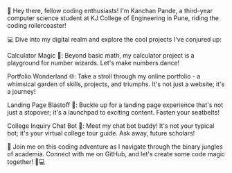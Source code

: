 👋 Hey there, fellow coding enthusiasts! I'm Kanchan Pande, a third-year computer science student at KJ College of Engineering in Pune, riding the coding rollercoaster!

💻 Dive into my digital realm and explore the cool projects I've conjured up:

Calculator Magic 🧮: Beyond basic math, my calculator project is a playground for number wizards. Let's make numbers dance!

Portfolio Wonderland 🌐: Take a stroll through my online portfolio - a whimsical garden of skills, projects, and triumphs. It's not just a website; it's a journey!

Landing Page Blastoff 🚀: Buckle up for a landing page experience that's not just a stopover; it's a launchpad to exciting content. Fasten your seatbelts!

College Inquiry Chat Bot 🤖: Meet my chat bot buddy! It's not your typical bot; it's your virtual college tour guide. Ask away, future scholars!

🚀 Join me on this coding adventure as I navigate through the binary jungles of academia. Connect with me on GitHub, and let's create some code magic together! 💫💻
